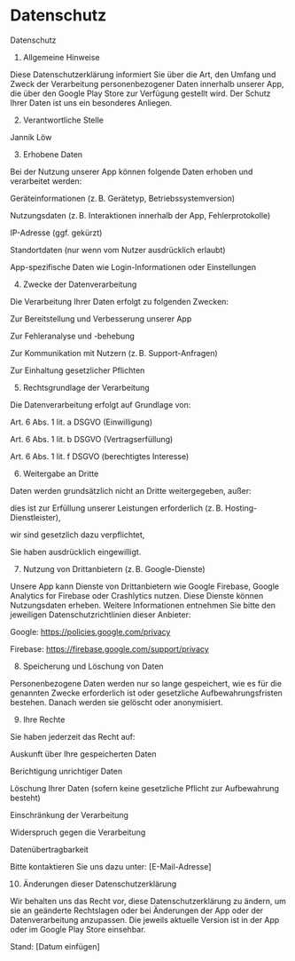 # Datenschutz
Datenschutz
1. Allgemeine Hinweise

Diese Datenschutzerklärung informiert Sie über die Art, den Umfang und Zweck der Verarbeitung personenbezogener Daten innerhalb unserer App, die über den Google Play Store zur Verfügung gestellt wird. Der Schutz Ihrer Daten ist uns ein besonderes Anliegen.

2. Verantwortliche Stelle

Jannik Löw


3. Erhobene Daten

Bei der Nutzung unserer App können folgende Daten erhoben und verarbeitet werden:

Geräteinformationen (z. B. Gerätetyp, Betriebssystemversion)

Nutzungsdaten (z. B. Interaktionen innerhalb der App, Fehlerprotokolle)

IP-Adresse (ggf. gekürzt)

Standortdaten (nur wenn vom Nutzer ausdrücklich erlaubt)

App-spezifische Daten wie Login-Informationen oder Einstellungen

4. Zwecke der Datenverarbeitung

Die Verarbeitung Ihrer Daten erfolgt zu folgenden Zwecken:

Zur Bereitstellung und Verbesserung unserer App

Zur Fehleranalyse und -behebung

Zur Kommunikation mit Nutzern (z. B. Support-Anfragen)

Zur Einhaltung gesetzlicher Pflichten

5. Rechtsgrundlage der Verarbeitung

Die Datenverarbeitung erfolgt auf Grundlage von:

Art. 6 Abs. 1 lit. a DSGVO (Einwilligung)

Art. 6 Abs. 1 lit. b DSGVO (Vertragserfüllung)

Art. 6 Abs. 1 lit. f DSGVO (berechtigtes Interesse)

6. Weitergabe an Dritte

Daten werden grundsätzlich nicht an Dritte weitergegeben, außer:

dies ist zur Erfüllung unserer Leistungen erforderlich (z. B. Hosting-Dienstleister),

wir sind gesetzlich dazu verpflichtet,

Sie haben ausdrücklich eingewilligt.

7. Nutzung von Drittanbietern (z. B. Google-Dienste)

Unsere App kann Dienste von Drittanbietern wie Google Firebase, Google Analytics for Firebase oder Crashlytics nutzen. Diese Dienste können Nutzungsdaten erheben. Weitere Informationen entnehmen Sie bitte den jeweiligen Datenschutzrichtlinien dieser Anbieter:

Google: https://policies.google.com/privacy

Firebase: https://firebase.google.com/support/privacy

8. Speicherung und Löschung von Daten

Personenbezogene Daten werden nur so lange gespeichert, wie es für die genannten Zwecke erforderlich ist oder gesetzliche Aufbewahrungsfristen bestehen. Danach werden sie gelöscht oder anonymisiert.

9. Ihre Rechte

Sie haben jederzeit das Recht auf:

Auskunft über Ihre gespeicherten Daten

Berichtigung unrichtiger Daten

Löschung Ihrer Daten (sofern keine gesetzliche Pflicht zur Aufbewahrung besteht)

Einschränkung der Verarbeitung

Widerspruch gegen die Verarbeitung

Datenübertragbarkeit

Bitte kontaktieren Sie uns dazu unter: [E-Mail-Adresse]

10. Änderungen dieser Datenschutzerklärung

Wir behalten uns das Recht vor, diese Datenschutzerklärung zu ändern, um sie an geänderte Rechtslagen oder bei Änderungen der App oder der Datenverarbeitung anzupassen. Die jeweils aktuelle Version ist in der App oder im Google Play Store einsehbar.

Stand: [Datum einfügen]
